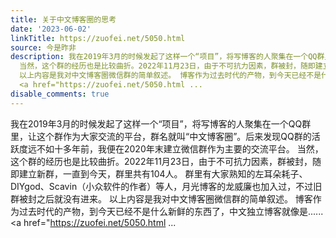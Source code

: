 ```yaml
---
title: 关于中文博客圈的思考
date: '2023-06-02'
linkTitle: https://zuofei.net/5050.html
source: 今是昨非
description: 我在2019年3月的时候发起了这样一个“项目”，将写博客的人聚集在一个QQ群里，让这个群作为大家交流的平台，群名就叫“中文博客圈”。后来发现QQ群的活跃度远不如十多年前，我便在2020年末建立微信群作为主要的交流平台。
  当然，这个群的经历也是比较曲折。2022年11月23日，由于不可抗力因素，群被封，随即建立新群，一直到今天，群里共有104人。 群里有大家熟知的左耳朵耗子、DIYgod、Scavin（小众软件的作者）等人，月光博客的龙威廉也加入过，不过旧群被封之后就没有进来。
  以上内容是我对中文博客圈微信群的简单叙述。 博客作为过去时代的产物，到今天已经不是什么新鲜的东西了，中文独立博客就像是......<span class="read-more">
  <a href="https://zuofei.net/5050.html ...
disable_comments: true
---
```

我在2019年3月的时候发起了这样一个“项目”，将写博客的人聚集在一个QQ群里，让这个群作为大家交流的平台，群名就叫“中文博客圈”。后来发现QQ群的活跃度远不如十多年前，我便在2020年末建立微信群作为主要的交流平台。 当然，这个群的经历也是比较曲折。2022年11月23日，由于不可抗力因素，群被封，随即建立新群，一直到今天，群里共有104人。 群里有大家熟知的左耳朵耗子、DIYgod、Scavin（小众软件的作者）等人，月光博客的龙威廉也加入过，不过旧群被封之后就没有进来。 以上内容是我对中文博客圈微信群的简单叙述。 博客作为过去时代的产物，到今天已经不是什么新鲜的东西了，中文独立博客就像是......<span class="read-more"> <a href="https://zuofei.net/5050.html ...